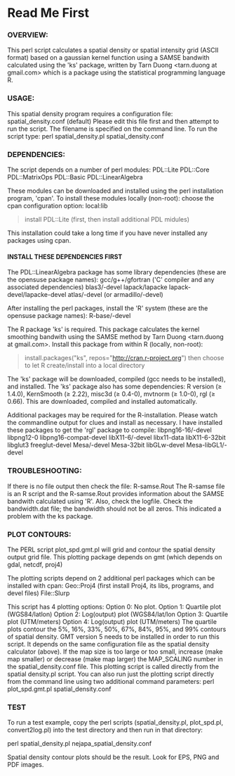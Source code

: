 # Read Me First

### OVERVIEW: 
This perl script calculates a spatial density or spatial intensity grid (ASCII format) based on a gaussian kernel function using a SAMSE bandwith calculated using the 'ks' package, written by Tarn Duong <tarn.duong at gmail.com> which is a package using the statistical programming language R. 

### USAGE:  
This spatial density program requires a configuration file: spatial_density.conf (default)
Please edit this file first and then attempt to run the script.
The filename is specified on the command line. To run the script type:
perl spatial_density.pl spatial_density.conf

### DEPENDENCIES:  
The script depends on a number of perl modules:
PDL::Lite
PDL::Core
PDL::MatrixOps
PDL::Basic
PDL::LinearAlgebra

These modules can be downloaded and installed using the perl installation program, 'cpan'.
To install these modules locally (non-root):
choose the cpan configuration option: local:lib
>install PDL::Lite (first, then install additional PDL midules)

This installation could take a long time if you have never installed any packages using cpan.

#### INSTALL THESE DEPENDENCIES FIRST
The PDL::LinearAlgebra package has some library dependencies (these are the opensuse package names):
gcc/g++/gfortran ('C' compiler and any associated dependencies)
blas3/-devel
lapack/lapacke
lapack-devel/lapacke-devel
atlas/-devel (or armadillo/-devel)

After installing the perl packages, install the 'R' system (these are the opensuse package names):
R-base/-devel

The R package 'ks' is required.
This package calculates the kernel smoothing bandwith using the SAMSE method by Tarn Duong <tarn.duong at gmail.com>. Install this package from within R (locally, non-root):
>install.packages("ks", repos="http://cran.r-project.org")
then choose to let R create/install into a local directory

The 'ks' package will be downloaded, compiled (gcc needs to be installed), and installed. The 'ks' package also has some dependencies: R version (≥ 1.4.0), KernSmooth (≥ 2.22), misc3d (≥ 0.4-0), mvtnorm (≥ 1.0-0), rgl (≥ 0.66). This are downloaded, compiled and installed automatically.

Additional packages may be required for the R-installation. Please watch the commandline output for clues and install as necessary. I have installed these packages to get the 'rgl' package to compile: 
libpng16-16/-devel
libpng12-0
libpng16-compat-devel
libX11-6/-devel
libx11-data
libX11-6-32bit
libglut3
freeglut-devel
Mesa/-devel
Mesa-32bit
libGLw-devel
Mesa-libGL1/-devel

### TROUBLESHOOTING:  
If there is no file output then check the file: R-samse.Rout
The R-samse file is an R script and the R-samse.Rout 
provides information about the SAMSE bandwith calculated using 'R'.
Also, check the logfile. Check the bandwidth.dat file; the bandwidth should not be all zeros. This indicated a problem with the ks package.

### PLOT CONTOURS:  
The PERL script plot_spd.gmt.pl will grid and contour the spatial density output grid file. This plotting package depends
on gmt (which depends on gdal, netcdf, proj4)

The plotting scripts depend on 2 additional perl packages which can be installed with cpan:
Geo::Proj4 (first install Proj4, its libs, programs, and devel files)
File::Slurp

This script has 4 plotting options:
Option 0: No plot.
Option 1:  Quartile plot (WGS84/latlon)
Option 2:  Log(output) plot (WGS84/lat/lon
Option 3:  Quartile plot (UTM/meters)
Option 4:  Log(output) plot (UTM/meters)
The quartile plots contour the 5%, 16%, 33%, 50%, 67%, 84%, 95%, and 99% contours of spatial density. GMT version 5 needs to be installed in order to run this script. It depends on the same configuration file as the spatial density calculator (above). If the map size is too large or too small, increase (make map smaller) or decrease (make map larger) the MAP_SCALING number in the spatial_density.conf file. This plotting script is called directly from the spatial density.pl script. You can also run just the plotting script directly from the command line using two additional command parameters: perl plot_spd.gmt.pl spatial_density.conf <your spatial denstiy output file>

### TEST 
To run a test example, copy the perl scripts (spatial_density.pl, plot_spd.pl, convert2log.pl) into the test directory
and then run in that directory:

perl spatial_density.pl nejapa_spatial_density.conf

Spatial density contour plots should be the result. Look for EPS, PNG and PDF images.
